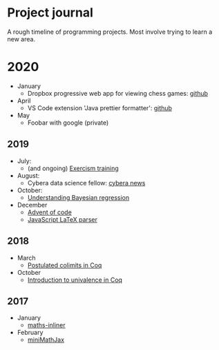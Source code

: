 # Project journal

A rough timeline of programming projects.
Most involve trying to learn a new area.

# 2020

* January
  * Dropbox progressive web app for viewing chess games: [github](https://github.com/mwpb/chesslogbook-dropbox)
* April
  * VS Code extension 'Java prettier formatter': [github](https://github.com/mwpb/java-prettier-formatter)
* May
  * Foobar with google (private)

## 2019

* July:
  * (and ongoing) [Exercism training](https://exercism.io/profiles/mwpb)
* August:
  * Cybera data science fellow: [cybera news](https://www.cybera.ca/news-and-events/news/cybera-wraps-up-data-science-industry-fellowships/)
* October: 
  * [Understanding Bayesian regression](https://github.com/mwpb/bayesian-regression)
* December
  * [Advent of code](https://github.com/mwpb/adventOfCode2019)
  * [JavaScript LaTeX parser](https://github.com/mwpb/latex-parser)
  
## 2018

* March
  * [Postulated colimits in Coq](https://github.com/mwpb/postulated-colimits-in-coq)
* October
  * [Introduction to univalence in Coq](https://github.com/mwpb/introduction-univalence-coq/blob/master/README.md)

## 2017

* January
  * [maths-inliner](https://github.com/mwpb/maths-inliner)
* February
  * [miniMathJax](https://github.com/mwpb/miniMathJax)
